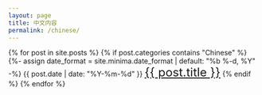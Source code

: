 ```yaml
---
layout: page
title: 中文内容
permalink: /chinese/
---
```




<!--<ul>-->
  {% for post in site.posts %} 
  {% if post.categories contains "Chinese" %}
	  {%- assign date_format = site.minima.date_format | default: "%b %-d, %Y" -%}
      <span class="artdate">{{ post.date | date: "%Y-%m-%d" }}</span>
	  <!--<br/>-->
      <a href="{{ site.baseurl }}{{ post.url }}" style="font-size:24px">{{ post.title }}</a>
	  <!--<br/>-->
  {% endif %}
  {% endfor %}

<!--</ul>-->
